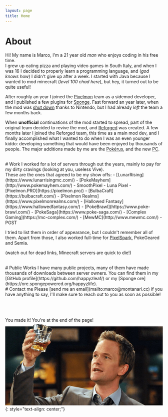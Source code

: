 ```yaml
---
layout: page
title: Home
---
```

# About
Hi! My name is Marco, I'm a 21 year old *man* who enjoys coding in his free time.
<br>I grew up eating pizza and playing video games in South Italy, and when I was 16 I decided to properly learn a programming language, and (*god knows how*) I didn't give up after a week.
I started with Java because I wanted to mod minecraft (*level 100 chad here*), but hey, it turned out to be quite useful!

After roughly an year I joined the [Pixelmon](https://pixelmonmod.com/) team as a sidemod developer, and I published a few plugins for [Sponge](https://www.spongepowered.org/).
Fast forward an year later, when the mod was [shut down](https://www.polygon.com/2017/7/14/15972052/pixelmon-minecraft-mod-shutdown) thanks to Nintendo, but I had already *left* the team a few months back.

When **unofficial** continuations of the mod started to spread, part of the original team decided to revive the mod, and [Reforged](https://reforged.gg/) was created.
A few months later I joined the Reforged team, this time as a main mod dev, and I finally accomplished what I wanted to do when I was an even younger kiddo: developing something that would have been enjoyed by thousands of people.
The major additions made by me are the [Pokérus](https://pixelmonmod.com/wiki/index.php?title=Pok%C3%A9rus), and the new [PC](https://youtu.be/UODg7nzIRl8).

<br>
# Work
I worked for a lot of servers through out the years, mainly to pay for my dirty cravings (looking at you, useless Vive).
<br>These are the ones that agreed to be my show offs:
 - [LunarRising](https://www.lunarrisingmc.com/)
 - [PokeMayhem](http://www.pokemayhem.com/)
 - SmoothPixel
 - Luna Pixel
 - [Pixelmon.PRO](https://pixelmon.pro/)
 - [BulbaCraft](https://bulbacraft.com/)
 - [Pixelmon Realms](https://www.pixelmonrealms.com/)
 - [Hallowed Fantasy](https://www.hallowedfantasy.com/)
 - [PokeBrawl](https://www.poke-brawl.com/)
 - [PokeSaga](https://www.poke-saga.com/)
 - [Complex Gaming](https://mc-complex.com/)
 - [MewMC](http://www.mewmc.com/)
 - PGST

I tried to list them in order of appearance, but I couldn't remember all of them.
Apart from those, I also worked full-time for [PixelSpark](https://www.thedestinymc.com/), PokeGeared and Semia.

(watch out for dead links, Minecraft servers are quick to die!)

<br>
# Public Works
I have many public projects, many of them have made thousands of downloads between server owners. You can find them in my [GitHub profile](https://github.com/happyzleaf/) or my [Sponge ore](https://ore.spongepowered.org/happyzlife).

<br>
# Contact me
Please [send me an email](mailto:marco@montanari.cc) if you have anything to say, I'll make sure to reach out to you as soon as possible!

<br><br><br>
You made it! You're at the end of the page!
<br>![](/assets/images/barney.png)
{: style="text-align: center;"}
